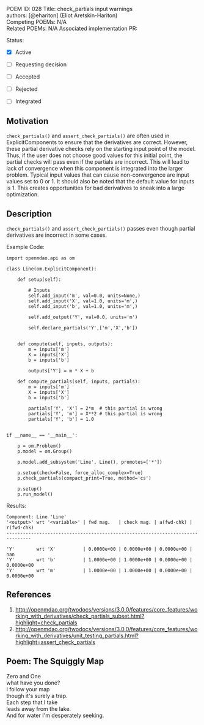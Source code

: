 POEM ID:  028
Title: check_partials input warnings  
authors: [@ehariton] (Eliot Aretskin-Hariton)   
Competing POEMs: N/A  
Related POEMs: N/A 
Associated implementation PR:   

Status:

- [x] Active
- [ ] Requesting decision
- [ ] Accepted
- [ ] Rejected
- [ ] Integrated


Motivation
----------


`check_partials()` and `assert_check_partials()` are often used in ExplicitComponents to ensure that the derivatives are correct. 
However, these partial derivative checks rely on the starting input point of the model.
Thus, if the user does not choose good values for this initial point, the partial checks will pass even if the partials are incorrect.
This will lead to lack of convergence when this component is integrated into the larger problem.
Typical input values that can cause non-convergence are input values set to 0 or 1.
It should also be noted that the default value for inputs is 1.
This creates opportunities for bad derivatives to sneak into a large optimization.


Description
-----------


`check_partials()` and `assert_check_partials()` passes even though partial derivatives are incorrect in some cases.

Example Code:
```
import openmdao.api as om

class Line(om.ExplicitComponent):

    def setup(self):

        # Inputs
        self.add_input('m', val=0.0, units=None,)
        self.add_input('X', val=1.0, units='m',)
        self.add_input('b', val=1.0, units='m',)

        self.add_output('Y', val=0.0, units='m')

        self.declare_partials('Y',['m','X','b'])


    def compute(self, inputs, outputs):
        m = inputs['m']
        X = inputs['X']
        b = inputs['b']

        outputs['Y'] = m * X + b

    def compute_partials(self, inputs, partials):
        m = inputs['m']
        X = inputs['X']
        b = inputs['b']

        partials['Y', 'X'] = 2*m  # this partial is wrong
        partials['Y', 'm'] = X**2 # this partial is wrong
        partials['Y', 'b'] = 1.0


if __name__ == '__main__':

    p = om.Problem()
    p.model = om.Group()

    p.model.add_subsystem('Line', Line(), promotes=['*'])

    p.setup(check=False, force_alloc_complex=True)
    p.check_partials(compact_print=True, method='cs')
    
    p.setup()
    p.run_model()
```
Results:
```
Component: Line 'Line'
'<output>' wrt '<variable>' | fwd mag.   | check mag. | a(fwd-chk) | r(fwd-chk)
-------------------------------------------------------------------------------

'Y'        wrt 'X'          | 0.0000e+00 | 0.0000e+00 | 0.0000e+00 | nan
'Y'        wrt 'b'          | 1.0000e+00 | 1.0000e+00 | 0.0000e+00 | 0.0000e+00
'Y'        wrt 'm'          | 1.0000e+00 | 1.0000e+00 | 0.0000e+00 | 0.0000e+00
```


References
-----------

1. http://openmdao.org/twodocs/versions/3.0.0/features/core_features/working_with_derivatives/check_partials_subset.html?highlight=check_partials
2. http://openmdao.org/twodocs/versions/3.0.0/features/core_features/working_with_derivatives/unit_testing_partials.html?highlight=assert_check_partials


Poem: The Squiggly Map
-----------


Zero and One  
what have you done?  
I follow your map  
though it's surely a trap.  
Each step that I take  
leads away from the lake.  
And for water I'm desperately seeking.  